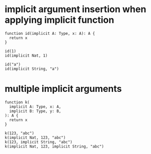 # implicit argument insertion when applying implicit function

``` cicada
function id(implicit A: Type, x: A): A {
  return x
}

id(1)
id(implicit Nat, 1)

id("a")
id(implicit String, "a")
```

# multiple implicit arguments

``` cicada
function k(
  implicit A: Type, x: A,
  implicit B: Type, y: B,
): A {
  return x
}

k(123, "abc")
k(implicit Nat, 123, "abc")
k(123, implicit String, "abc")
k(implicit Nat, 123, implicit String, "abc")
```
